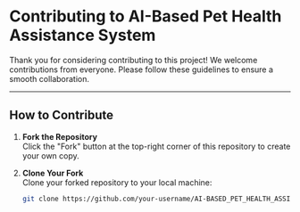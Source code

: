 # Contributing to AI-Based Pet Health Assistance System

Thank you for considering contributing to this project! We welcome contributions from everyone. Please follow these guidelines to ensure a smooth collaboration.

---

## How to Contribute

1. **Fork the Repository**  
   Click the "Fork" button at the top-right corner of this repository to create your own copy.

2. **Clone Your Fork**  
   Clone your forked repository to your local machine:
   ```bash
   git clone https://github.com/your-username/AI-BASED_PET_HEALTH_ASSISTANCE_SYSTEM.git
   ```
